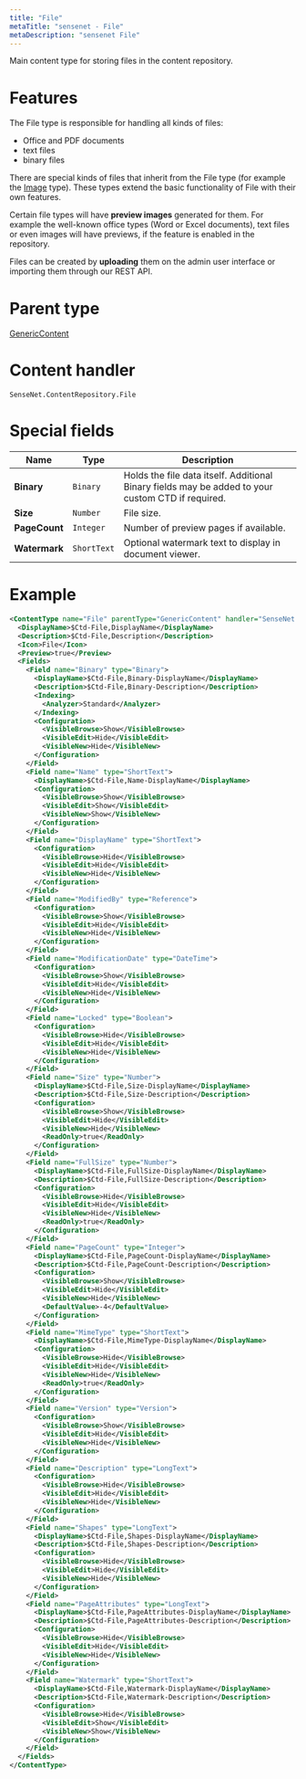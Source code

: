 ```yaml
---
title: "File"
metaTitle: "sensenet - File"
metaDescription: "sensenet File"
---
```


Main content type for storing files in the content repository.

# Features

The File type is responsible for handling all kinds of files:

- Office and PDF documents
- text files
- binary files

There are special kinds of files that inherit from the File type (for example the [Image](/concepts/content-types/07-image) type). These types extend the basic functionality of File with their own features.

Certain file types will have **preview images** generated for them. For example the well-known office types (Word or Excel documents), text files or even images will have previews, if the feature is enabled in the repository.

Files can be created by **uploading** them on the admin user interface or importing them through our REST API.

# Parent type

[GenericContent](/concepts/content-types/01-generic-content)

# Content handler

`SenseNet.ContentRepository.File`

# Special fields

| Name          | Type        | Description                                                                                       |
| ------------- | ----------- | ------------------------------------------------------------------------------------------------- |
| **Binary**    | `Binary`    | Holds the file data itself. Additional Binary fields may be added to your custom CTD if required. |
| **Size**      | `Number`    | File size.                                                                                        |
| **PageCount** | `Integer`   | Number of preview pages if available.                                                             |
| **Watermark** | `ShortText` | Optional watermark text to display in document viewer.                                            |

# Example

```xml
<ContentType name="File" parentType="GenericContent" handler="SenseNet.ContentRepository.File" xmlns="http://schemas.sensenet.com/SenseNet/ContentRepository/ContentTypeDefinition">
  <DisplayName>$Ctd-File,DisplayName</DisplayName>
  <Description>$Ctd-File,Description</Description>
  <Icon>File</Icon>
  <Preview>true</Preview>
  <Fields>
    <Field name="Binary" type="Binary">
      <DisplayName>$Ctd-File,Binary-DisplayName</DisplayName>
      <Description>$Ctd-File,Binary-Description</Description>
      <Indexing>
        <Analyzer>Standard</Analyzer>
      </Indexing>
      <Configuration>
        <VisibleBrowse>Show</VisibleBrowse>
        <VisibleEdit>Hide</VisibleEdit>
        <VisibleNew>Hide</VisibleNew>
      </Configuration>
    </Field>
    <Field name="Name" type="ShortText">
      <DisplayName>$Ctd-File,Name-DisplayName</DisplayName>
      <Configuration>
        <VisibleBrowse>Show</VisibleBrowse>
        <VisibleEdit>Show</VisibleEdit>
        <VisibleNew>Show</VisibleNew>
      </Configuration>
    </Field>
    <Field name="DisplayName" type="ShortText">
      <Configuration>
        <VisibleBrowse>Hide</VisibleBrowse>
        <VisibleEdit>Hide</VisibleEdit>
        <VisibleNew>Hide</VisibleNew>
      </Configuration>
    </Field>
    <Field name="ModifiedBy" type="Reference">
      <Configuration>
        <VisibleBrowse>Show</VisibleBrowse>
        <VisibleEdit>Hide</VisibleEdit>
        <VisibleNew>Hide</VisibleNew>
      </Configuration>
    </Field>
    <Field name="ModificationDate" type="DateTime">
      <Configuration>
        <VisibleBrowse>Show</VisibleBrowse>
        <VisibleEdit>Hide</VisibleEdit>
        <VisibleNew>Hide</VisibleNew>
      </Configuration>
    </Field>
    <Field name="Locked" type="Boolean">
      <Configuration>
        <VisibleBrowse>Hide</VisibleBrowse>
        <VisibleEdit>Hide</VisibleEdit>
        <VisibleNew>Hide</VisibleNew>
      </Configuration>
    </Field>
    <Field name="Size" type="Number">
      <DisplayName>$Ctd-File,Size-DisplayName</DisplayName>
      <Description>$Ctd-File,Size-Description</Description>
      <Configuration>
        <VisibleBrowse>Show</VisibleBrowse>
        <VisibleEdit>Hide</VisibleEdit>
        <VisibleNew>Hide</VisibleNew>
        <ReadOnly>true</ReadOnly>
      </Configuration>
    </Field>
    <Field name="FullSize" type="Number">
      <DisplayName>$Ctd-File,FullSize-DisplayName</DisplayName>
      <Description>$Ctd-File,FullSize-Description</Description>
      <Configuration>
        <VisibleBrowse>Hide</VisibleBrowse>
        <VisibleEdit>Hide</VisibleEdit>
        <VisibleNew>Hide</VisibleNew>
        <ReadOnly>true</ReadOnly>
      </Configuration>
    </Field>
    <Field name="PageCount" type="Integer">
      <DisplayName>$Ctd-File,PageCount-DisplayName</DisplayName>
      <Description>$Ctd-File,PageCount-Description</Description>
      <Configuration>
        <VisibleBrowse>Show</VisibleBrowse>
        <VisibleEdit>Hide</VisibleEdit>
        <VisibleNew>Hide</VisibleNew>
        <DefaultValue>-4</DefaultValue>
      </Configuration>
    </Field>
    <Field name="MimeType" type="ShortText">
      <DisplayName>$Ctd-File,MimeType-DisplayName</DisplayName>
      <Configuration>
        <VisibleBrowse>Hide</VisibleBrowse>
        <VisibleEdit>Hide</VisibleEdit>
        <VisibleNew>Hide</VisibleNew>
        <ReadOnly>true</ReadOnly>
      </Configuration>
    </Field>
    <Field name="Version" type="Version">
      <Configuration>
        <VisibleBrowse>Show</VisibleBrowse>
        <VisibleEdit>Hide</VisibleEdit>
        <VisibleNew>Hide</VisibleNew>
      </Configuration>
    </Field>
    <Field name="Description" type="LongText">
      <Configuration>
        <VisibleBrowse>Hide</VisibleBrowse>
        <VisibleEdit>Hide</VisibleEdit>
        <VisibleNew>Hide</VisibleNew>
      </Configuration>
    </Field>
    <Field name="Shapes" type="LongText">
      <DisplayName>$Ctd-File,Shapes-DisplayName</DisplayName>
      <Description>$Ctd-File,Shapes-Description</Description>
      <Configuration>
        <VisibleBrowse>Hide</VisibleBrowse>
        <VisibleEdit>Hide</VisibleEdit>
        <VisibleNew>Hide</VisibleNew>
      </Configuration>
    </Field>
    <Field name="PageAttributes" type="LongText">
      <DisplayName>$Ctd-File,PageAttributes-DisplayName</DisplayName>
      <Description>$Ctd-File,PageAttributes-Description</Description>
      <Configuration>
        <VisibleBrowse>Hide</VisibleBrowse>
        <VisibleEdit>Hide</VisibleEdit>
        <VisibleNew>Hide</VisibleNew>
      </Configuration>
    </Field>
    <Field name="Watermark" type="ShortText">
      <DisplayName>$Ctd-File,Watermark-DisplayName</DisplayName>
      <Description>$Ctd-File,Watermark-Description</Description>
      <Configuration>
        <VisibleBrowse>Hide</VisibleBrowse>
        <VisibleEdit>Show</VisibleEdit>
        <VisibleNew>Show</VisibleNew>
      </Configuration>
    </Field>
  </Fields>
</ContentType>
```
